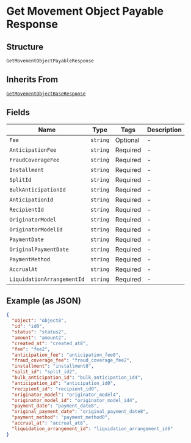 
# Get Movement Object Payable Response

## Structure

`GetMovementObjectPayableResponse`

## Inherits From

[`GetMovementObjectBaseResponse`](../../doc/models/get-movement-object-base-response.md)

## Fields

| Name | Type | Tags | Description |
|  --- | --- | --- | --- |
| `Fee` | `string` | Optional | - |
| `AnticipationFee` | `string` | Required | - |
| `FraudCoverageFee` | `string` | Required | - |
| `Installment` | `string` | Required | - |
| `SplitId` | `string` | Required | - |
| `BulkAnticipationId` | `string` | Required | - |
| `AnticipationId` | `string` | Required | - |
| `RecipientId` | `string` | Required | - |
| `OriginatorModel` | `string` | Required | - |
| `OriginatorModelId` | `string` | Required | - |
| `PaymentDate` | `string` | Required | - |
| `OriginalPaymentDate` | `string` | Required | - |
| `PaymentMethod` | `string` | Required | - |
| `AccrualAt` | `string` | Required | - |
| `LiquidationArrangementId` | `string` | Required | - |

## Example (as JSON)

```json
{
  "object": "object8",
  "id": "id0",
  "status": "status2",
  "amount": "amount2",
  "created_at": "created_at8",
  "fee": "fee2",
  "anticipation_fee": "anticipation_fee8",
  "fraud_coverage_fee": "fraud_coverage_fee2",
  "installment": "installment8",
  "split_id": "split_id2",
  "bulk_anticipation_id": "bulk_anticipation_id4",
  "anticipation_id": "anticipation_id0",
  "recipient_id": "recipient_id0",
  "originator_model": "originator_model4",
  "originator_model_id": "originator_model_id4",
  "payment_date": "payment_date8",
  "original_payment_date": "original_payment_date8",
  "payment_method": "payment_method0",
  "accrual_at": "accrual_at8",
  "liquidation_arrangement_id": "liquidation_arrangement_id6"
}
```

